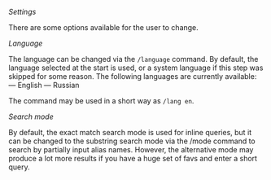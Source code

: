 *Settings*

There are some options available for the user to change.

_Language_

The language can be changed via the `/language` command. By default, the language selected at the start is used, or a system language if this step was skipped for some reason. The following languages are currently available:
— English
— Russian

The command may be used in a short way as `/lang en`.

_Search mode_

By default, the exact match search mode is used for inline queries, but it can be changed to the substring search mode via the /mode command to search by partially input alias names. However, the alternative mode may produce a lot more results if you have a huge set of favs and enter a short query.
